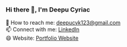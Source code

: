 ### Hi there 👋, I'm Deepu Cyriac

<!--
**deepu-cyriac/deepu-cyriac** is a ✨ _special_ ✨ repository because its `README.md` (this file) appears on your GitHub profile.

Here are some ideas to get you started:

- 🔭 I’m currently working on ...
- 🌱 I’m currently learning ...
- 👯 I’m looking to collaborate on ...
- 🤔 I’m looking for help with ...
- 💬 Ask me about ...
- 📫 How to reach me: ...
- 😄 Pronouns: ...
- ⚡ Fun fact: ...
-->
💬 How to reach me: <a href="deepucvk123@gmail.com">deepucvk123@gmail.com</a><br>
📫 Connect with me: <a href="https://www.linkedin.com/in/deepu-cyriac-380573160">LinkedIn</a><br>
😄 Website: <a href="https://deepu-cyriac.github.io/" target="_blank">Portfolio Website</a><br>
